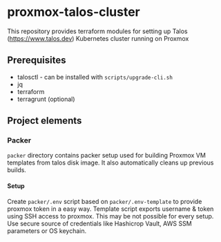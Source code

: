 # proxmox-talos-cluster
This repository provides terraform modules for setting up Talos (https://www.talos.dev) Kubernetes cluster running on Proxmox

## Prerequisites

* talosctl - can be installed with `scripts/upgrade-cli.sh`
* jq
* terraform
* terragrunt (optional)

## Project elements

### Packer

`packer` directory contains packer setup used for building Proxmox VM templates from talos disk image. It also automatically cleans up previous builds.

#### Setup 

Create `packer/.env` script based on `packer/.env-template` to provide proxmox token in a easy way. 
Template script exports username & token using SSH access to proxmox. This may be not possible for every setup. 
Use secure source of credentials like Hashicrop Vault, AWS SSM parameters or OS keychain.
